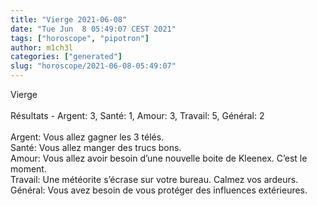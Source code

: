 ```yaml
---
title: "Vierge 2021-06-08"
date: "Tue Jun  8 05:49:07 CEST 2021"
tags: ["horoscope", "pipotron"]
author: m1ch3l
categories: ["generated"]
slug: "horoscope/2021-06-08-05:49:07"
---
```


Vierge<br>
<br>
Résultats - Argent: 3, Santé: 1, Amour: 3, Travail: 5, Général: 2<br>
<br>
Argent:  Vous allez gagner les 3 télés. <br>
Santé:   Vous allez manger des trucs bons. <br>
Amour:   Vous allez avoir besoin d’une nouvelle boite de Kleenex. C’est le moment.<br>
Travail: Une météorite s’écrase sur votre bureau. Calmez vos ardeurs.<br>
Général: Vous avez besoin de vous protéger des influences extérieures.<br>

